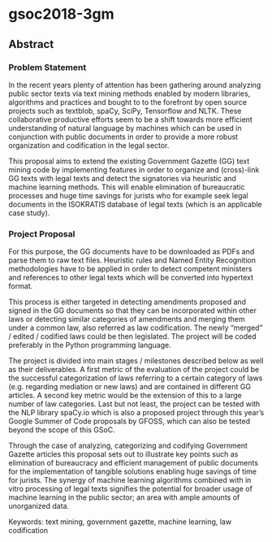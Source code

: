 # gsoc2018-3gm

## Abstract

### Problem Statement

In the recent years plenty of attention has been gathering around analyzing public sector texts via text mining methods enabled by modern libraries, algorithms and practices and bought to to the forefront by open source projects such as textblob, spaCy, SciPy, Tensorflow and NLTK. These collaborative productive efforts seem to be a shift towards more efficient understanding of natural language by machines which can be used in conjunction with public documents in order to provide a more robust organization and codification in the legal sector.  

This proposal  aims to extend the existing Government Gazette (GG) text mining code by implementing features in order to organize and (cross)-link GG texts with legal texts and detect the signatories via heuristic and machine learning methods. This will enable elimination of bureaucratic processes and huge time savings for jurists who for example seek legal documents in the ISOKRATIS database of legal texts (which is an applicable case study).   

### Project Proposal

For this purpose, the GG documents have to be downloaded as PDFs and parse them to raw text files. Heuristic rules and Named Entity Recognition methodologies have to be applied in order to detect competent ministers and references to other legal texts which will be converted into hypertext format. 

This process is either targeted in detecting amendments proposed and signed in the GG documents so that they can be incorporated within other laws or detecting similar categories of amendments and merging them under a common law, also referred as law codification. The newly “merged” / edited / codified laws could be then legislated. The project will be coded preferably in the Python programming language.   

The project is divided into main stages / milestones described below as well as their deliverables. A first metric of the evaluation of the project could be the successful categorization of laws referring to a certain category of laws (e.g. regarding mediation or new laws) and are contained in different GG articles. A second key metric would be the extension of this to a large number of law categories. Last but not least, the project can be tested with the NLP library spaCy.io which is also a proposed project through this year’s Google Summer of Code proposals by GFOSS, which can also be tested beyond the scope of this GSoC.

Through the case of analyzing, categorizing and codifying Government Gazette articles this proposal sets out to illustrate key points such as elimination of bureaucracy and efficient management of public documents for the implementation of tangible solutions enabling huge savings of time for jurists. The synergy of machine learning algorithms combined with in vitro processing of legal texts signifies the potential for broader usage of machine learning in the public sector; an area with ample amounts of unorganized data.
 
Keywords: text mining, government gazette, machine learning, law codification 

